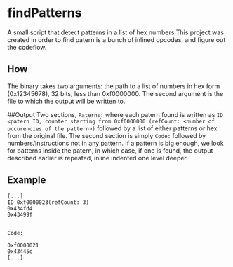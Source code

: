 # findPatterns
A small script that detect patterns in a list of hex numbers
This project was created in order to find patern is a bunch of inlined opcodes, and figure out the codeflow.

## How
The binary takes two arguments: the path to a list of numbers in hex form (0x12345678), 32 bits, less than 0xf0000000.
The second argument is the file to which the output will be written to.

##Output
Two sections, `Paterns:` where each patern found is written as `ID <patern ID, counter starting from 0xf0000000 (refCount: <number of occurencies of the pattern>)` followed by a list of either patterns or hex from the original file.
The second section is simply `Code:` followed by numbers/instructions not in any pattern.
If a pattern is big enough, we look for patterns inside the patern, in which case, if one is found, the output described earlier is repeated, inline indented one level deeper.

## Example

```
[...]
ID 0xf0000023(refCount: 3)
0x434fd4
0x43499f


Code:

0xf0000021
0x43445c
[...]
```
